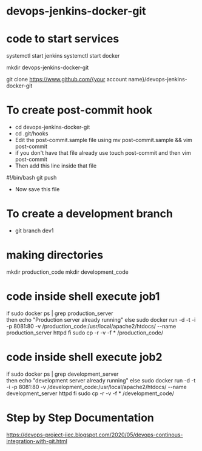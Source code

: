 # devops-jenkins-docker-git

# code to start services
systemctl start jenkins
systemctl start docker

mkdir devops-jenkins-docker-git

git clone https://www.github.com/{your account name}/devops-jenkins-docker-git

# To create post-commit hook

* cd devops-jenkins-docker-git
* cd .git/hooks
* Edit the post-commit.sample file using mv post-commit.sample && vim post-commit
* if you don't have that file already use touch post-commit and then vim post-commit 
* Then add this line inside that file

#!/bin/bash
git push

* Now save this file

# To create a development branch
* git branch dev1

# making directories

mkdir production_code
mkdir development_code 

# code inside shell execute job1

if sudo docker ps | grep production_server  
then
echo "Production server already running" 
else
sudo docker run -d -t -i -p 8081:80 -v /production_code:/usr/local/apache2/htdocs/ --name production_server httpd
fi
sudo cp -r -v -f * /production_code/


# code inside shell execute job2

if sudo docker ps | grep development_server  
then
echo "development server already running" 
else
sudo docker run -d -t -i -p 8081:80 -v /development_code:/usr/local/apache2/htdocs/ --name development_server httpd
fi
sudo cp -r -v -f * /development_code/


# Step by Step Documentation
https://devops-project-iiec.blogspot.com/2020/05/devops-continous-integration-with-git.html
